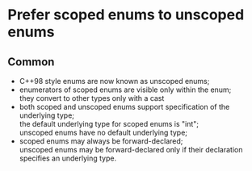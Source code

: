 Prefer scoped enums to unscoped enums
=====================================

Common
------

- C++98 style enums are now known as unscoped enums;
- enumerators of scoped enums are visible only within the enum;  
  they convert to other types only with a cast
- both scoped and unscoped enums support specification 
  of the underlying type;  
  the default underlying type for scoped enums is "int";  
  unscoped enums have no default underlying type;
- scoped enums may always be forward-declared;  
  unscoped enums may be forward-declared only if their declaration
  specifies an underlying type.
